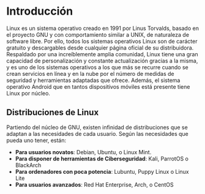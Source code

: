 # Introducción

Linux es un sistema operativo creado en 1991 por Linus Torvalds, basado en el proyecto GNU y con comportamiento similar a UNIX, de naturaleza de software libre. Por ello, todos los sistemas operativos Linux son de carácter gratuito y descargables desde cualquier página oficial de su distribuidora. Respaldado por una increíblemente amplia comunidad, Linux tiene una gran capacidad de personalización y constante actualización gracias a la misma, y es uno de los sistemas operativos a los que más se recurre cuando se crean servicios en línea y en la nube por el número de medidas de seguridad y herramientas adaptadas que ofrece. Además, el sistema operativo Android que en tantos dispositivos móviles está presente tiene Linux por núcleo.

## Distribuciones de Linux

Partiendo del núcleo de GNU, existen infinidad de distribuciones que se adaptan a las necesidades de cada usuario. Según las necesidades que pueda uno tener, están:

* **Para usuarios novatos**: Debian, Ubuntu, o Linux Mint.
* **Para disponer de herramientas de Ciberseguridad**: Kali, ParrotOS o BlackArch
* **Para ordenadores con poca potencia**: Lubuntu, Puppy Linux o Linux Lite
* **Para usuarios avanzados**: Red Hat Enterprise, Arch, o CentOS
